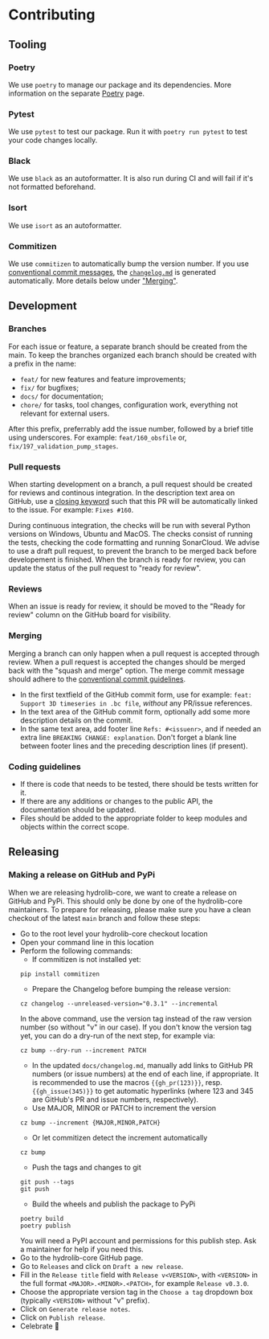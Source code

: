 # Contributing


## Tooling
### Poetry
We use `poetry` to manage our package and its dependencies. More information on the separate [Poetry](poetry.md) page.

### Pytest
We use `pytest` to test our package. Run it with `poetry run pytest` to test your code changes locally.

### Black
We use `black` as an autoformatter. It is also run during CI and will fail if it's not formatted beforehand.

### Isort
We use `isort` as an autoformatter.

### Commitizen
We use `commitizen` to automatically bump the version number.
If you use [conventional commit messages](https://www.conventionalcommits.org/en/v1.0.0/#summary), the [`changelog.md`](../changelog.md) is generated automatically. More details below under ["Merging"](#merging).

## Development

### Branches
For each issue or feature, a separate branch should be created from the main. To keep the branches organized each branch should be created with a prefix in the name:
* `feat/` for new features and feature improvements;
* `fix/` for bugfixes;
* `docs/` for documentation;
* `chore/` for tasks, tool changes, configuration work, everything not relevant for external users.

After this prefix, preferrably add the issue number, followed by a brief title using underscores. For example: `feat/160_obsfile` or, `fix/197_validation_pump_stages`.

### Pull requests
When starting development on a branch, a pull request should be created for reviews and continous integration. 
In the description text area on GitHub, use a [closing keyword](https://docs.github.com/articles/closing-issues-using-keywords) such that this PR will be automatically linked to the issue.
For example: `Fixes #160`.

During continuous integration, the checks will be run with several Python versions on Windows, Ubuntu and MacOS. The checks consist of running the tests, checking the code formatting and running SonarCloud. 
We advise to use a draft pull request, to prevent the branch to be merged back before developement is finished. When the branch is ready for review, you can update the status of the pull request to "ready for review".

### Reviews
When an issue is ready for review, it should be moved to the "Ready for review" column on the GitHub board for visibility. 

### Merging
Merging a branch can only happen when a pull request is accepted through review. When a pull request is accepted the changes should be merged back with the "squash and merge" option.
The merge commit message should adhere to the [conventional commit guidelines](https://www.conventionalcommits.org/en/v1.0.0/#summary).
* In the first textfield of the GitHub commit form, use for example: `feat: Support 3D timeseries in .bc file`, *without* any PR/issue references.
* In the text area of the GitHub commit form, optionally add some more description details on the commit.
* In the same text area, add footer line `Refs: #<issuenr>`, and if needed an extra line `BREAKING CHANGE: explanation`. Don't forget a blank line between footer lines and the preceding description lines (if present).

### Coding guidelines
* If there is code that needs to be tested, there should be tests written for it.
* If there are any additions or changes to the public API, the documentation should be updated. 
* Files should be added to the appropriate folder to keep modules and objects within the correct scope.

## Releasing
### Making a release on GitHub and PyPi

When we are releasing hydrolib-core, we want to create a release on GitHub and PyPi.
This should only be done by one of the hydrolib-core maintainers.
To prepare for releasing, please make sure you have a clean checkout of the latest `main` branch and follow these steps:

 * Go to the root level your hydrolib-core checkout location
 * Open your command line in this location
 * Perform the following commands:
	 * If commitizen is not installed yet:
	 ```
	 pip install commitizen
	 ```
	 * Prepare the Changelog before bumping the release version:
	 ```
	 cz changelog --unreleased-version="0.3.1" --incremental
	 ```
	 In the above command, use the version tag instead of the raw version number (so without "v" in our case).
	 If you don't know the version tag yet, you can do a dry-run of the next step, for example via:
	 ```
	 cz bump --dry-run --increment PATCH
	 ```
	 * In the updated `docs/changelog.md`, manually add links to GitHub PR numbers (or issue numbers) at the end of each line, if appropriate.
         It is recommended to use the macros `{{gh_pr(123)}}`, resp. `{{gh_issue(345)}}` to get automatic hyperlinks (where 123 and 345 are GitHub's PR and issue numbers, respectively).
	 * Use MAJOR, MINOR or PATCH to increment the version
	 ```
	 cz bump --increment {MAJOR,MINOR,PATCH}
	 ```
	 * Or let commitizen detect the increment automatically
	 ```
	 cz bump
	 ```
	 * Push the tags and changes to git
	 ```
	 git push --tags
	 git push
	 ```
	 * Build the wheels and publish the package to PyPi
	 ```
	 poetry build
	 poetry publish
	 ```
	 You will need a PyPI account and permissions for this publish step. Ask a maintainer for help if you need this.
* Go to the hydrolib-core GitHub page.
* Go to `Releases` and click on `Draft a new release`.
* Fill in the `Release title` field with `Release v<VERSION>`, with `<VERSION>` in the full format `<MAJOR>.<MINOR>.<PATCH>`, for example `Release v0.3.0`.
* Choose the appropriate version tag in the `Choose a tag` dropdown box (typically `<VERSION>` without "v" prefix).
* Click on `Generate release notes`.
* Click on `Publish release`.
* Celebrate :partying_face:
